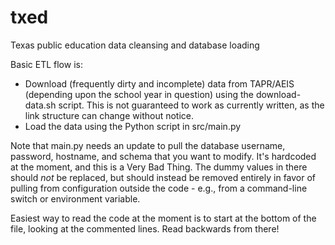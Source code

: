 # txed
Texas public education data cleansing and database loading

Basic ETL flow is:
- Download (frequently dirty and incomplete) data from TAPR/AEIS (depending upon the school year in question) using the download-data.sh script. This is not guaranteed to work as currently written, as the link structure can change without notice.
- Load the data using the Python script in src/main.py

Note that main.py needs an update to pull the database username, password, hostname, and schema that you want to modify. It's hardcoded at the moment, and this is a Very Bad Thing. The dummy values in there should *not* be replaced, but should instead be removed entirely in favor of pulling from configuration outside the code - e.g., from a command-line switch or environment variable.

Easiest way to read the code at the moment is to start at the bottom of the file, looking at the commented lines. Read backwards from there!
